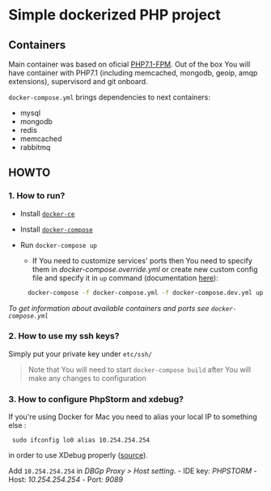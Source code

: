 Simple dockerized PHP project
====

## Containers

Main container was based on oficial [PHP7.1-FPM](https://github.com/docker-library/php/blob/ec02e1bcf1196ed3f8b74ecc956cf81554e32db8/7.1/fpm/Dockerfile).
Out of the box You will have container with PHP7.1 (including memcached, mongodb, geoip, amqp extensions), supervisord and git onboard.

`docker-compose.yml` brings dependencies to next containers:
 - mysql
 - mongodb
 - redis
 - memcached
 - rabbitmq
 
 ## HOWTO
 
 ### 1. How to run?
 
 - Install [`docker-ce`](https://docs.docker.com/engine/installation/#platform-support-matrix)
 - Install [`docker-compose`](https://docs.docker.com/compose/install/)
 - Run `docker-compose up`
    + If You need to customize services' ports then You need to specify them in _docker-compose.override.yml_ 
      or create new custom config file and specify it in `up` command (documentation [here](https://docs.docker.com/compose/extends/)):
      
    ```bash
      docker-compose -f docker-compose.yml -f docker-compose.dev.yml up
    ```
 _To get information about available containers and ports see `docker-compose.yml`_
 
 ### 2. How to use my ssh keys?
 
 Simply put your private key under `etc/ssh/`
 
 > Note that You will need to start `docker-compose build` after You will make any changes to configuration
 
 ### 3. How to configure PhpStorm and xdebug?
 
 If you're using Docker for Mac you need to alias your local IP to something else : 
 
     sudo ifconfig lo0 alias 10.254.254.254
     
 in order to use XDebug properly ([source](https://forums.docker.com/t/ip-address-for-xdebug/10460/26)).

 Add `10.254.254.254` in _DBGp Proxy > Host setting_.
     - IDE key: _PHPSTORM_
     - Host: _10.254.254.254_
     - Port: _9089_
 
 
